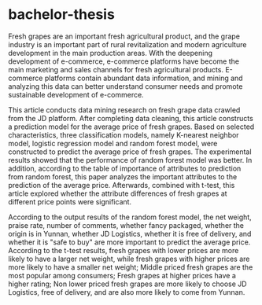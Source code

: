 # bachelor-thesis

Fresh grapes are an important fresh agricultural product, and the grape industry is an important part of rural revitalization and modern agriculture development in the main production areas. With the deepening development of e-commerce, e-commerce platforms have become the main marketing and sales channels for fresh agricultural products. E-commerce platforms contain abundant data information, and mining and analyzing this data can better understand consumer needs and promote sustainable development of e-commerce.

This article conducts data mining research on fresh grape data crawled from the JD platform. After completing data cleaning, this article constructs a prediction model for the average price of fresh grapes. Based on selected characteristics, three classification models, namely K-nearest neighbor model, logistic regression model and random forest model, were constructed to predict the average price of fresh grapes. The experimental results showed that the performance of random forest model was better. In addition, according to the table of importance of attributes to prediction from random forest, this paper analyzes the important attributes to the prediction of the average price. Afterwards, combined with t-test, this article explored whether the attribute differences of fresh grapes at different price points were significant.

According to the output results of the random forest model, the net weight, praise rate, number of comments, whether fancy packaged, whether the origin is in Yunnan, whether JD Logistics, whether it is free of delivery, and whether it is "safe to buy" are more important to predict the average price. According to the t-test results, fresh grapes with lower prices are more likely to have a larger net weight, while fresh grapes with higher prices are more likely to have a smaller net weight; Middle priced fresh grapes are the most popular among consumers; Fresh grapes at higher prices have a higher rating; Non lower priced fresh grapes are more likely to choose JD Logistics, free of delivery, and are also more likely to come from Yunnan.

